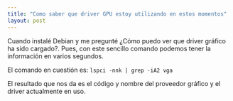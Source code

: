 ```yaml
---
title: "Como saber que driver GPU estoy utilizando en estos momentos"
layout: post
---
```

Cuando instalé Debian y me pregunté ¿Cómo puedo ver que driver gráfico ha sido cargado?. Pues, con este sencillo comando podemos tener la información en varios segundos.

El comando en cuestión es: `lspci -nnk | grep -iA2 vga`

El resultado que nos da es el código y nombre del proveedor gráfico y el driver actualmente en uso.
